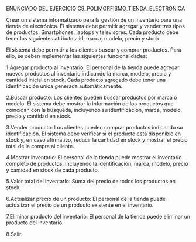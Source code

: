 ENUNCIADO DEL EJERCICIO C9_POLIMORFISMO_TIENDA_ELECTRONICA

Crear un sistema informatizado para la gestión de un inventario para una tienda de electrónica. 
El sistema debe permitir agregar y vender tres tipos de productos: Smartphones, laptops y televisores.
Cada producto debe tener los siguientes atributos: id, marca, modelo, precio y stock.

El sistema debe permitir a los clientes buscar y comprar productos. Para ello, se deben implementar las siguientes funcionalidades:

1.Agregar producto al inventario: El personal de la tienda puede agregar nuevos productos al inventario indicando la marca, modelo, precio y cantidad inicial en stock. Cada producto agregado debe tener una identificación única generada automáticamente.

2.Buscar producto: Los clientes pueden buscar productos por marca o modelo. El sistema debe mostrar la información de los productos que coincidan con la búsqueda, incluyendo su identificación, marca, modelo, precio y cantidad en stock.

3.Vender producto: Los clientes pueden comprar productos indicando su identificación. El sistema debe verificar si el producto está disponible en stock y, en caso afirmativo, reducir la cantidad en stock y mostrar el precio total de la compra al cliente.

4.Mostrar inventario: El personal de la tienda puede mostrar el inventario completo de productos, incluyendo la identificación, marca, modelo, precio y cantidad en stock de cada producto.

5.Valor total del inventario: Suma del precio de todos los productos en stock.

6.Actualizar precio de un producto: El personal de la tienda puede actualizar el precio de un producto existente en el inventario.

7.Eliminar producto del inventario: El personal de la tienda puede eliminar un producto del inventario.

8.Salir.
